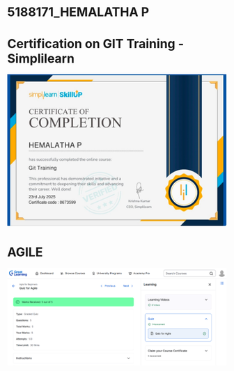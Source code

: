 # 5188171_HEMALATHA P
# Certification on GIT Training - Simplilearn
![Alt text](https://github.com/HEMALATHAPADMANABAN19/5188171_HEMALATHA-P/blob/cb33411b2aa97c295ace44a705e9a15918173563/GIT/GIT%20Training%20Certificate.jpg)
# AGILE
![Alt text](https://github.com/HEMALATHAPADMANABAN19/5188171_HEMALATHA-P/blob/906de9c36ebda0bb046d569e9238b3267f89abc0/AGILE/Great%20Learning%20-%20Agile.png)
